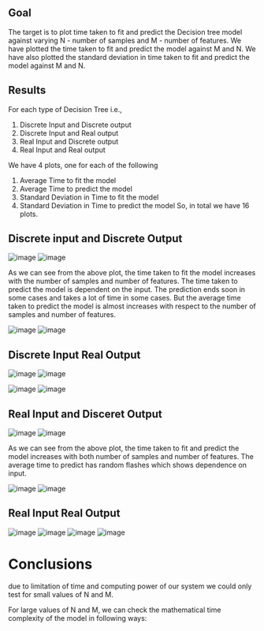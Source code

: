 ## Goal

The target is to plot time taken to fit and predict the Decision tree model against varying N - number of samples and M - number of features.
We have plotted the time taken to fit and predict the model against M and N. We have also plotted the standard deviation in time taken to fit and predict the model against M and N.

## Results
For each type of Decision Tree i.e.,

1. Discrete Input and Discrete output
2. Discrete Input and Real output
3. Real Input and Discrete output
4. Real Input and Real output
   
We have 4 plots, one for each of the following

1. Average Time to fit the model
2. Average Time to predict the model
3. Standard Deviation in Time to fit the model
4. Standard Deviation in Time to predict the model
So, in total we have 16 plots.

## Discrete input and Discrete Output
![image](https://github.com/Kareena-Beniwal/ML-assignment---1/assets/76513375/f49b154e-9dcb-4b9a-bbca-8fde71394974)
![image](https://github.com/Kareena-Beniwal/ML-assignment---1/assets/76513375/3f11f036-d319-428c-b661-22b989aa8963)

As we can see from the above plot, the time taken to fit the model increases with the number of samples and number of features. The time taken to predict the model is dependent on the input. The prediction ends soon in some cases and takes a lot of time in some cases. But the average time taken to predict the model is almost increases with respect to the number of samples and number of features.

![image](https://github.com/Kareena-Beniwal/ML-assignment---1/assets/76513375/935d0a73-d264-41d8-b204-ee2bcb4234eb)
![image](https://github.com/Kareena-Beniwal/ML-assignment---1/assets/76513375/60fbc339-5693-4563-acac-f17b351647a5)

##  Discrete Input Real Output
![image](https://github.com/Kareena-Beniwal/ML-assignment---1/assets/76513375/0ab6f7e4-6e20-4c89-b51c-4b3cbf033945)
![image](https://github.com/Kareena-Beniwal/ML-assignment---1/assets/76513375/b7abccf0-540c-4250-9a96-a5ba2b116042)

![image](https://github.com/Kareena-Beniwal/ML-assignment---1/assets/76513375/5bede41a-bcee-4889-a795-8022c936fdb2)
![image](https://github.com/Kareena-Beniwal/ML-assignment---1/assets/76513375/99270d80-301a-419a-9ccd-ce140ef58b14)

## Real Input and Disceret Output
![image](https://github.com/Kareena-Beniwal/ML-assignment---1/assets/76513375/df982ebe-b82e-4ec5-98d0-a30ddeda189d)
![image](https://github.com/Kareena-Beniwal/ML-assignment---1/assets/76513375/bdf298f9-98ea-4cf7-a3b6-99c47bdd2d6b)

As we can see from the above plot, the time taken to fit and predict the model increases with both number of samples and number of features. The average time to predict has random flashes which shows dependence on input.

![image](https://github.com/Kareena-Beniwal/ML-assignment---1/assets/76513375/a0ec6f6f-ae50-472f-b777-d053e01ec361)
![image](https://github.com/Kareena-Beniwal/ML-assignment---1/assets/76513375/276250ed-b642-4adc-99dc-6efd56c4d0a8)

## Real Input Real Output
![image](https://github.com/Kareena-Beniwal/ML-assignment---1/assets/76513375/923d74f0-8c4b-4808-8f55-3e58c41ab2aa)
![image](https://github.com/Kareena-Beniwal/ML-assignment---1/assets/76513375/28edbd43-afe1-460f-89a4-e4160d65af25)
![image](https://github.com/Kareena-Beniwal/ML-assignment---1/assets/76513375/5b8a0403-6fee-4bf8-8522-6557dfcf6425)
![image](https://github.com/Kareena-Beniwal/ML-assignment---1/assets/76513375/4d8c9416-7baa-4326-94e3-f95c9fc7764f)

# Conclusions

due to limitation of time and computing power of our system we could only test for small values of N and M.

For large values of N and M, we can check the mathematical time complexity of the model in following ways:



